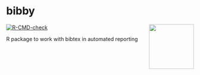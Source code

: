 # bibby
<img src="https://github.com/user-attachments/assets/0fd4be1b-8dd3-4625-9c3f-98b407394107" width="120px" align="right">

[![R-CMD-check](https://github.com/dark-peak-analytics/bibby/actions/workflows/R-CMD-check.yaml/badge.svg)](https://github.com/dark-peak-analytics/bibby/actions/workflows/R-CMD-check.yaml)

R package to work with bibtex in automated reporting
